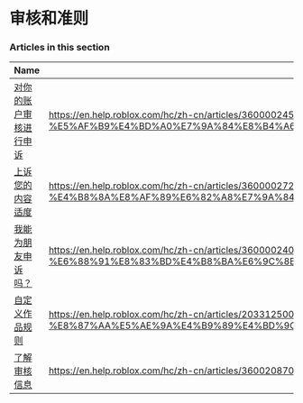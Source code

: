 # 审核和准则  
### Articles in this section
Name|URL
-|-
[对你的账户审核进行申诉](./对你的账户审核进行申诉.html) |https://en.help.roblox.com/hc/zh-cn/articles/360000245263-%E5%AF%B9%E4%BD%A0%E7%9A%84%E8%B4%A6%E6%88%B7%E5%AE%A1%E6%A0%B8%E8%BF%9B%E8%A1%8C%E7%94%B3%E8%AF%89
[上诉您的内容适度](./上诉您的内容适度.html) |https://en.help.roblox.com/hc/zh-cn/articles/360000272703-%E4%B8%8A%E8%AF%89%E6%82%A8%E7%9A%84%E5%86%85%E5%AE%B9%E9%80%82%E5%BA%A6
[我能为朋友申诉吗？](./我能为朋友申诉吗？.html) |https://en.help.roblox.com/hc/zh-cn/articles/360000240183-%E6%88%91%E8%83%BD%E4%B8%BA%E6%9C%8B%E5%8F%8B%E7%94%B3%E8%AF%89%E5%90%97-
[自定义作品规则](./自定义作品规则.html) |https://en.help.roblox.com/hc/zh-cn/articles/203312500-%E8%87%AA%E5%AE%9A%E4%B9%89%E4%BD%9C%E5%93%81%E8%A7%84%E5%88%99
[了解审核信息](./了解审核信息.html) |https://en.help.roblox.com/hc/zh-cn/articles/360020870412-%E4%BA%86%E8%A7%A3%E5%AE%A1%E6%A0%B8%E4%BF%A1%E6%81%AF